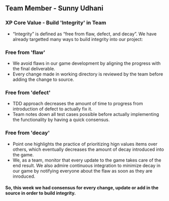 ## Team Member - Sunny Udhani

### XP Core Value - Build 'Integrity' in Team

* “Integrity” is defined as “free from flaw, defect, and decay”. We have already targetted many ways to build integrity into our project:

### Free from 'flaw'
* We avoid flaws in our game development by aligning the progress with the final deliverable.
* Every change made in working directory is reviewed by the team before adding the change to source.

### Free from 'defect'
* TDD approach decreases the amount of time to progress from introduction of defect to actually fix it.
* Team notes down all test cases possible before actually implementing the functionality by having a quick consensus.

### Free from 'decay'
* Point one highlights the practice of prioritizing hign values items over others, which eventually decreases the amount of decay introduced into the game.
* We, as a team, monitor that every update to the game takes care of the end result. We also admire continuous integration to minimize decay in our game by notifying everyone about the flaw as soon as they are inroduced.


#### So, this week we had consensus for every change, update or add in the source in order to build integrity.
